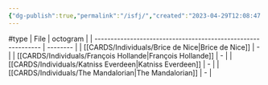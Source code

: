 ```yaml
---
{"dg-publish":true,"permalink":"/isfj/","created":"2023-04-29T12:08:47.375+02:00","updated":"2023-05-02T10:36:44.577+02:00"}
---
```


#type
| File                                                          | octogram |
| ------------------------------------------------------------- | -------- |
| [[CARDS/Individuals/Brice de Nice\|Brice de Nice]]         | \-       |
| [[CARDS/Individuals/François Hollande\|François Hollande]] | \-       |
| [[CARDS/Individuals/Katniss Everdeen\|Katniss Everdeen]]   | \-       |
| [[CARDS/Individuals/The Mandalorian\|The Mandalorian]]     | \-       |

